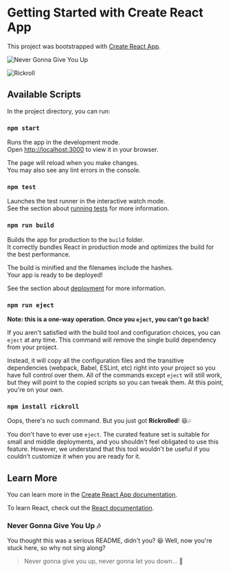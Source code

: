 # Getting Started with Create React App

This project was bootstrapped with [Create React App](https://github.com/facebook/create-react-app).

![Never Gonna Give You Up](https://photos.fife.usercontent.google.com/pw/AP1GczNFsBkb-6nQzoyNVKXQmPAPTTWhOO28bBmphqxON2WZEC1Lcw7t7EBmtQ=w640-h480-s-no-gm?authuser=0)

![Rickroll](https://i.imgur.com/UYnlNwZ.jpeg)

## Available Scripts

In the project directory, you can run:

### `npm start`

Runs the app in the development mode.\
Open [http://localhost:3000](http://localhost:3000) to view it in your browser.

The page will reload when you make changes.\
You may also see any lint errors in the console.

### `npm test`

Launches the test runner in the interactive watch mode.\
See the section about [running tests](https://facebook.github.io/create-react-app/docs/running-tests) for more information.

### `npm run build`

Builds the app for production to the `build` folder.\
It correctly bundles React in production mode and optimizes the build for the best performance.

The build is minified and the filenames include the hashes.\
Your app is ready to be deployed!

See the section about [deployment](https://facebook.github.io/create-react-app/docs/deployment) for more information.

### `npm run eject`

**Note: this is a one-way operation. Once you `eject`, you can't go back!**

If you aren't satisfied with the build tool and configuration choices, you can `eject` at any time. This command will remove the single build dependency from your project.

Instead, it will copy all the configuration files and the transitive dependencies (webpack, Babel, ESLint, etc) right into your project so you have full control over them. All of the commands except `eject` will still work, but they will point to the copied scripts so you can tweak them. At this point, you're on your own.

### `npm install rickroll`

Oops, there's no such command. But you just got **Rickrolled**! 😆🎶

You don't have to ever use `eject`. The curated feature set is suitable for small and middle deployments, and you shouldn't feel obligated to use this feature. However, we understand that this tool wouldn't be useful if you couldn't customize it when you are ready for it.

## Learn More

You can learn more in the [Create React App documentation](https://facebook.github.io/create-react-app/docs/getting-started).

To learn React, check out the [React documentation](https://reactjs.org/).

### Never Gonna Give You Up 🎶

You thought this was a serious README, didn't you? 😆 Well, now you're stuck here, so why not sing along?

> Never gonna give you up, never gonna let you down... 🎤

